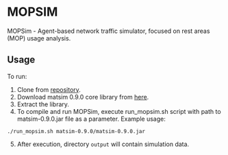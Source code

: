 MOPSIM
=======
MOPSim - Agent-based network traffic simulator, focused on rest areas (MOP) usage analysis.
## Usage
To run:
1. Clone from [repository](https://github.com/mopsy-team/Mopsim.git).
2. Download matsim 0.9.0 core library from [here](https://github.com/matsim-org/matsim/releases/download/matsim-0.9.0/matsim-0.9.0.zip).
3. Extract the library.
4. To compile and run MOPSim, execute run_mopsim.sh script with path to matsim-0.9.0.jar file as a parameter. Example usage:
```
./run_mopsim.sh matsim-0.9.0/matsim-0.9.0.jar
```
5. After execution, directory ```output``` will contain simulation data.
